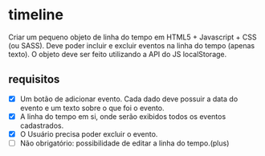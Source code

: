 # timeline

Criar um pequeno objeto de linha do tempo em HTML5 + Javascript + CSS (ou SASS). Deve poder incluir e excluir eventos na linha do tempo (apenas texto). O objeto deve ser feito utilizando a API do JS localStorage.

## requisitos

- [x] Um botão de adicionar evento. Cada dado deve possuir a data do evento e um texto sobre o que foi o evento.
- [x] A linha do tempo em si, onde serão exibidos todos os eventos cadastrados.
- [x] O Usuário precisa poder excluir o evento.
- [ ] Não obrigatório: possibilidade de editar a linha do tempo.(plus)
